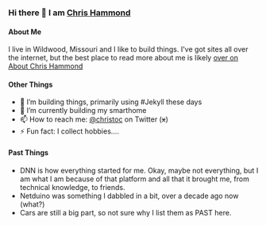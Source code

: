 ### Hi there 👋 I am [Chris Hammond](https://www.chrishammond.com/)

#### About Me
I live in Wildwood, Missouri and I like to build things. I've got sites all over the internet, but the best place to read more about me is likely [over on About Chris Hammond](https://www.chrishammond.com/about)

#### Other Things
- 🔭 I’m building things, primarily using #Jekyll these days
- 🌱 I’m currently building my smarthome
- 📫 How to reach me: [@christoc](https://twitter.com/christoc) on Twitter (~~x~~)
- ⚡ Fun fact: I collect hobbies.... 

#### Past Things
- DNN is how everything started for me. Okay, maybe not everything, but I am what I am because of that platform and all that it brought me, from technical knowledge, to friends.
- Netduino was something I dabbled in a bit, over a decade ago now (what?)
- Cars are still a big part, so not sure why I list them as PAST here. 
